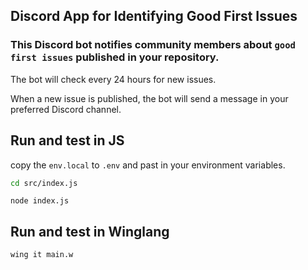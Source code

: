 ## Discord App for Identifying Good First Issues

### This Discord bot notifies community members about `good first issues` published in your repository. 

The bot will check every 24 hours for new issues.

When a new issue is published, the bot will send a message in your preferred Discord channel.

## Run and test in JS

copy the `env.local` to `.env` and past in your environment variables.

```bash 
cd src/index.js
```

`node index.js`

## Run and test in Winglang

`wing it main.w`

